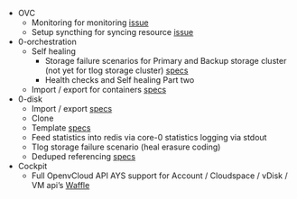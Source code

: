 - OVC
  - Monitoring for monitoring [issue](https://docs.greenitglobe.com/openvcloud/openvcloud/issues/13)
  - Setup syncthing for syncing resource [issue](https://docs.greenitglobe.com/openvcloud/openvcloud/issues/10)
- 0-orchestration
  - Self healing
    - Storage failure scenarios for Primary and Backup storage cluster (not yet for tlog storage cluster) [specs](https://github.com/zero-os/0-orchestrator/blob/master/specs/selfhealing/storage.md)
    - Health checks and Self healing Part two
  - Import / export for containers [specs](https://github.com/zero-os/0-orchestrator/issues/664)
- 0-disk
  - Import / export [specs](https://github.com/zero-os/0-Disk/issues/296)
  - Clone
  - Template [specs](https://github.com/zero-os/0-Disk/issues/297)
  - Feed statistics into redis via core-0 statistics logging via stdout
  - Tlog storage failure scenario (heal erasure coding)
  - Deduped referencing [specs](https://github.com/zero-os/0-Disk/issues/299)
- Cockpit
  - Full OpenvCloud API AYS support for Account / Cloudspace / vDisk / VM api’s [Waffle](https://waffle.io/Jumpscale/home?milestone=9.1.1)
